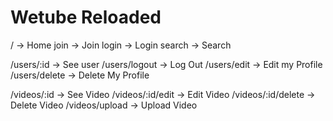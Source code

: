 # Wetube Reloaded

/ -> Home
join -> Join
login -> Login
search -> Search

/users/:id -> See user
/users/logout -> Log Out
/users/edit -> Edit my Profile
/users/delete -> Delete My Profile

/videos/:id -> See Video
/videos/:id/edit -> Edit Video
/videos/:id/delete -> Delete Video
/videos/upload -> Upload Video
